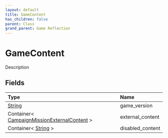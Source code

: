 ```yaml
---
layout: default
title: GameContent
has_children: false
parent: Class
grand_parent: Game Reflection
---
```

# GameContent
Description 

## Fields

| Type | Name |
|:----------|:--------------|
| [String](/riftbreaker-wiki/docs/game-reflection/components/string/) | game_version |
| Container< [CampaignMissionExternalContent](/riftbreaker-wiki/docs/game-reflection/classes/campaign_mission_external_content/) > | external_content |
| Container< [String](/riftbreaker-wiki/docs/game-reflection/components/string/) > | disabled_content |

